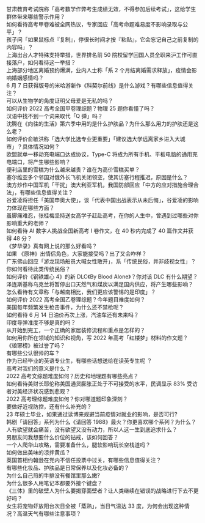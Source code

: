 甘肃教育考试院称「高考数学作弊考生成绩无效，不得参加后续考试」，这给学生群体带来哪些警示作用？  
如何看待高考甲卷难被全网热议，专家回应「高考命题难易度不影响录取与公平」？  
孩子问「如果鼠标点『复制』，停很长时间才按『粘贴』，它会忘记自己之前复制的内容吗」？  
上海出台人才特殊支持举措，世界排名前 50 院校留学回国人员全职来沪工作可直接落户，如何看待这一举措？  
上海部分地区离婚预约爆满，业内人士称「系 2 个月结离婚需求释放」，疫情会影响婚姻感情吗？  
6 月 7 日获得版号的米哈游新作《科契尔前线》是什么游戏？有哪些信息值得关注？  
可以从生物学的角度证明父母爱是无私的吗？  
如何评价 2022 高考全国甲卷理综题？物理 25 题你看懂了吗？  
汉语中找不到一个词来取代「Q 弹」吗？  
沈腾在《向往的生活》第六季中用的是什么护肤品？为什么那么用力的护肤还是这么老？  
如何评价俞敏洪称「选大学比选专业更重要」「建议选大学远离家乡进入大城市」？具体情况如何？  
欧盟就单一移动充电端口达成协议，Type-C 将成为所有手机、平板电脑的通用充电端口，将产生哪些影响？  
便利店里的雪糕为什么越来越贵？谁在为高价雪糕买单？  
塞尔维亚多个邻国对俄外长飞机关闭领空，使其访塞行程推迟，原因是什么？  
澳方炒作中国军机「干扰」澳大利亚军机，我国防部回应「中方的应对措施合理合法」，有哪些信息值得关注？  
谷爱凌将担任「美国申奥大使」，谈「代表中国出战表示从未后悔」，谷爱凌的影响力体现在哪些方面？  
虽脚痛难忍，张桂梅坚持送女高学子赶赴高考，在你的人生中，曾遇到过哪些对你影响重大的老师？  
如何看待 AI 数字人挑战全国新高考 Ⅰ 卷作文，在 40 秒内完成了 40 篇作文并获得 48 分？  
《梦华录》真有网上说的那么好看吗？  
如果 《原神》出情侣角色，大家能接受吗？出了又会咋样？  
广东佛山回应「游龙现场船员大喊女性散开」，系「传统民俗，并非歧视女性」？你如何看待此类传统民俗？  
如何评价《钢铁雄心 4》的新 DLC《By Blood Alone》？你对该 DLC 有什么期望？  
泽连斯基称乌克兰将暂停出口天然气和煤炭以满足国内供应，将产生哪些影响？  
怎么看待有文章称「与越南相比，我们更应该警惕的是印度」？  
如何评价 2022 高考全国乙卷理综题？今年题目难度如何？  
美国每年频繁发生枪击事件，为什么还不禁枪呢？  
如何看待 6 月 14 日油价再次上涨，汽油车还有未来吗？  
印度导弹准度不够是真的吗？  
从开始到完工，一个正确的家居装修流程和重点是怎样的？  
如何用你所在领域的知识和视角，写 2022 年高考「红楼梦」材料的作文题？  
《琅琊榜》被过誉了吗？  
有哪些公认很帅的车？  
作为已经毕业的英语专业生，有哪些话想送给在读英专生呢 ？  
高考对我们的意义是什么？  
2022 高考文综题难度如何？历史和地理题有哪些亮点？  
如何看待美财长耶伦称美国通货膨胀正处于不可接受的水平，民调显示 83% 受访者对美经济状况感到悲观？  
2022 高考理综题难度如何？你对哪道题印象深刻？  
要做好近视防控，还有什么补充的？  
23 年硕士毕业，如果通过读博来规避当前疫情对就业的影响，是否可行?  
韩剧「请回答」系列为什么《请回答 1988》最火？你更喜欢哪个系列？为什么？  
人有欲望就会痛苦，没有欲望又没有动力，所以人这一生到底追求什么？  
男朋友问我想要什么价位的钻戒，该如何回答？  
一个人爬华山攻略，需要准备什么，腿软影响玩长空栈道吗？  
如何做出美味的凉拌黄瓜？  
英国首相约翰逊在党内不信任投票中过关，有哪些信息值得关注？  
有哪些化妆品、护肤品是日常保养以及化妆必备的？  
为什么自己煎的牛排没有餐馆里那么嫩?  
为什么很多人用笔记本都要外接个键盘？  
《三体》里的破壁人为什么要揭穿面壁者？让人类继续在错误的战略进行下去不更好吗？  
女生将宠物虾放阳台次日全被「蒸熟」，当日气温达 33 度，为何会出现这种情况？高温天气有哪些注意事项？  
